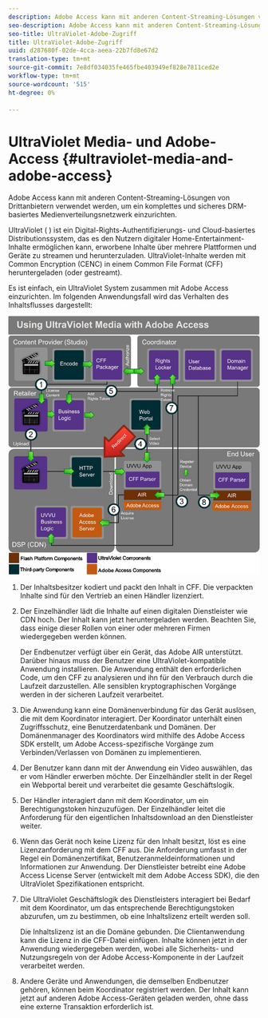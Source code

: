 ```yaml
---
description: Adobe Access kann mit anderen Content-Streaming-Lösungen von Drittanbietern verwendet werden, um ein komplettes und sicheres DRM-basiertes Medienverteilungsnetzwerk einzurichten.
seo-description: Adobe Access kann mit anderen Content-Streaming-Lösungen von Drittanbietern verwendet werden, um ein komplettes und sicheres DRM-basiertes Medienverteilungsnetzwerk einzurichten.
seo-title: UltraViolet-Adobe-Zugriff
title: UltraViolet-Adobe-Zugriff
uuid: d287680f-02de-4cca-aeea-22b7fd8e67d2
translation-type: tm+mt
source-git-commit: 7e8df034035fe465fbe403949ef828e7811ced2e
workflow-type: tm+mt
source-wordcount: '515'
ht-degree: 0%

---
```



# UltraViolet Media- und Adobe-Access {#ultraviolet-media-and-adobe-access}

Adobe Access kann mit anderen Content-Streaming-Lösungen von Drittanbietern verwendet werden, um ein komplettes und sicheres DRM-basiertes Medienverteilungsnetzwerk einzurichten.

UltraViolet ( [](https://www.uvvu.com/)) ist ein Digital-Rights-Authentifizierungs- und Cloud-basiertes Distributionssystem, das es den Nutzern digitaler Home-Entertainment-Inhalte ermöglichen kann, erworbene Inhalte über mehrere Plattformen und Geräte zu streamen und herunterzuladen. UltraViolet-Inhalte werden mit Common Encryption (CENC) in einem Common File Format (CFF) heruntergeladen (oder gestreamt).

Es ist einfach, ein UltraViolet System zusammen mit Adobe Access einzurichten. Im folgenden Anwendungsfall wird das Verhalten des Inhaltsflusses dargestellt:

<!--<a id="fig_cxy_dc2_44"></a>-->

![](assets/AdobeUV_web.png)

1. Der Inhaltsbesitzer kodiert und packt den Inhalt in CFF. Die verpackten Inhalte sind für den Vertrieb an einen Händler lizenziert.
1. Der Einzelhändler lädt die Inhalte auf einen digitalen Dienstleister wie CDN hoch. Der Inhalt kann jetzt heruntergeladen werden. Beachten Sie, dass einige dieser Rollen von einer oder mehreren Firmen wiedergegeben werden können.

   Der Endbenutzer verfügt über ein Gerät, das Adobe AIR unterstützt. Darüber hinaus muss der Benutzer eine UltraViolet-kompatible Anwendung installieren. Die Anwendung enthält den erforderlichen Code, um den CFF zu analysieren und ihn für den Verbrauch durch die Laufzeit darzustellen. Alle sensiblen kryptographischen Vorgänge werden in der sicheren Laufzeit verarbeitet.
1. Die Anwendung kann eine Domänenverbindung für das Gerät auslösen, die mit dem Koordinator interagiert. Der Koordinator unterhält einen Zugriffsschutz, eine Benutzerdatenbank und Domänen. Der Domänenmanager des Koordinators wird mithilfe des Adobe Access SDK erstellt, um Adobe Access-spezifische Vorgänge zum Verbinden/Verlassen von Domänen zu implementieren.
1. Der Benutzer kann dann mit der Anwendung ein Video auswählen, das er vom Händler erwerben möchte. Der Einzelhändler stellt in der Regel ein Webportal bereit und verarbeitet die gesamte Geschäftslogik.
1. Der Händler interagiert dann mit dem Koordinator, um ein Berechtigungstoken hinzuzufügen. Der Einzelhändler leitet die Anforderung für den eigentlichen Inhaltsdownload an den Dienstleister weiter.
1. Wenn das Gerät noch keine Lizenz für den Inhalt besitzt, löst es eine Lizenzanforderung mit dem CFF aus. Die Anforderung umfasst in der Regel ein Domänenzertifikat, Benutzeranmeldeinformationen und Informationen zur Anwendung. Der Dienstleister betreibt eine Adobe Access License Server (entwickelt mit dem Adobe Access SDK), die den UltraViolet Spezifikationen entspricht.
1. Die UltraViolet Geschäftslogik des Dienstleisters interagiert bei Bedarf mit dem Koordinator, um das entsprechende Berechtigungstoken abzurufen, um zu bestimmen, ob eine Inhaltslizenz erteilt werden soll.

   Die Inhaltslizenz ist an die Domäne gebunden. Die Clientanwendung kann die Lizenz in die CFF-Datei einfügen. Inhalte können jetzt in der Anwendung wiedergegeben werden, wobei alle Sicherheits- und Nutzungsregeln von der Adobe Access-Komponente in der Laufzeit verarbeitet werden.
1. Andere Geräte und Anwendungen, die demselben Endbenutzer gehören, können beim Koordinator registriert werden. Der Inhalt kann jetzt auf anderen Adobe Access-Geräten geladen werden, ohne dass eine externe Transaktion erforderlich ist.


